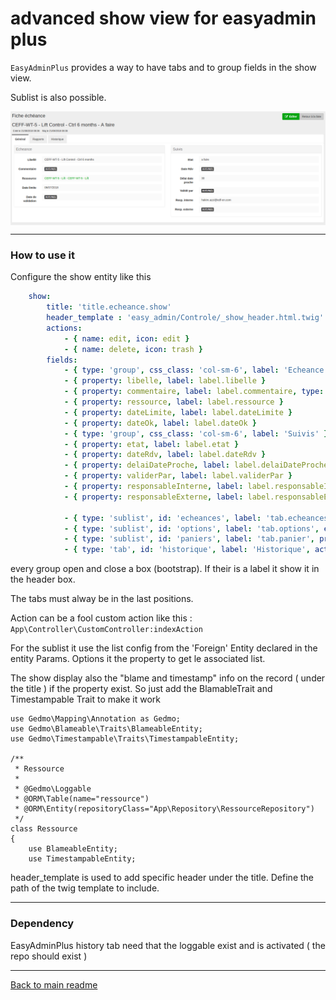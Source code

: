 # advanced show view for easyadmin plus

`EasyAdminPlus` provides a way to have tabs and to group fields in the show view.

Sublist is also possible.

<p align="center">
    <img src="images/show_header_tab.png" align="center" alt="show view with tab and group with specific header" />
</p>

-------
### How to use it

Configure the show entity like this
```yaml
    show:
        title: 'title.echeance.show'
        header_template : 'easy_admin/Controle/_show_header.html.twig'
        actions:
            - { name: edit, icon: edit }
            - { name: delete, icon: trash }
        fields:
            - { type: 'group', css_class: 'col-sm-6', label: 'Echeance' }
            - { property: libelle, label: label.libelle }
            - { property: commentaire, label: label.commentaire, type: raw }
            - { property: ressource, label: label.ressource }
            - { property: dateLimite, label: label.dateLimite }
            - { property: dateOk, label: label.dateOk }
            - { type: 'group', css_class: 'col-sm-6', label: 'Suivis' }
            - { property: etat, label: label.etat }
            - { property: dateRdv, label: label.dateRdv }
            - { property: delaiDateProche, label: label.delaiDateProche }
            - { property: validerPar, label: label.validerPar }
            - { property: responsableInterne, label: label.responsableInterne }
            - { property: responsableExterne, label: label.responsableExterne }

            - { type: 'sublist', id: 'echeances', label: 'tab.echeances', entity: 'Controle', property: 'Controles'}
            - { type: 'sublist', id: 'options', label: 'tab.options', entity: 'Ressource', property: 'Options'}
            - { type: 'sublist', id: 'paniers', label: 'tab.panier', property: 'paniers', entity: 'Panier',template_form: 'easy_admin/Helper/_sub_form.html.twig', add_form: 'App\Form\PanierType',add_route: 'app_admin_eleve_addpanier', with_add: true , 'with_delete': true, add_form_options: {'parent':'{parent}'}}
            - { type: 'tab', id: 'historique', label: 'Historique', action: 'historyAction' }
```

every group open and close a box (bootstrap). If their is a label it show it in the header box.

The tabs must alway be in the last positions.

Action can be a fool custom action like this : 
`App\Controller\CustomController:indexAction`

For the sublist it use the list config from the 'Foreign' Entity declared in the entity Params. Options it the property to get le associated list.

The show display also the "blame and timestamp" info on the record ( under the title ) if the property exist. So just add the BlamableTrait  and Timestampable Trait to make it work

```
use Gedmo\Mapping\Annotation as Gedmo;
use Gedmo\Blameable\Traits\BlameableEntity;
use Gedmo\Timestampable\Traits\TimestampableEntity;

/**
 * Ressource
 * 
 * @Gedmo\Loggable
 * @ORM\Table(name="ressource")
 * @ORM\Entity(repositoryClass="App\Repository\RessourceRepository")
 */
class Ressource
{
    use BlameableEntity;
    use TimestampableEntity;
```

header_template is used to add specific header under the title. Define the path of the twig template to include.

-------
### Dependency

EasyAdminPlus history tab need that the loggable exist and is activated ( the repo should exist )

-------
[Back to main readme](../README.md)
